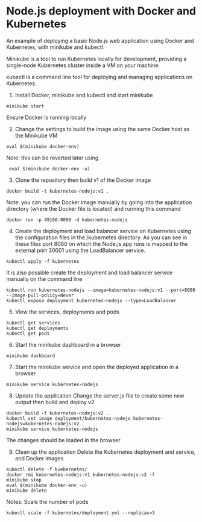 # Node.js deployment with Docker and Kubernetes

An example of deploying a basic Node.js web application using Docker and Kubernetes, with minikube and kubectl.

Minikube is a tool to run Kubernetes locally for development, providing a single-node Kubernetes cluster inside a VM on your machine.

kubectl is a command line tool for deploying and managing applications on Kubernetes.

1. Install Docker, minikube and kubectl and start minikube
```
minikube start
```
Ensure Docker is running locally

2. Change the settings to build the image using the same Docker host as the Minikube VM
```
eval $(minikube docker-env) 
```
Note: this can be reverted later using
```
 eval $(minikube docker-env -u)
```

3. Clone the repository then build v1 of the Docker image 
``` 
docker build -t kubernetes-nodejs:v1 .
```
Note: you can run the Docker image manually by going into the application directory (where the Docker file is located) and running this command
```
docker run -p 49160:8080 -d kubernetes-nodejs
```

4. Create the deployment and load balancer service on Kubernetes using the configuration files in the /kubernetes directory. As you can see in these files port 8080 on which the Node.js app runs is mapped to the external port 30001 using the LoadBalancer service.
```
kubectl apply -f kubernetes
```
It is also possible create the deployment and load balancer service manually on the command line
```
kubectl run kubernetes-nodejs --image=kubernetes-nodejs:v1 --port=8080 --image-pull-policy=Never
kubectl expose deployment kubernetes-nodejs --type=LoadBalancer
```

5. View the services, deployments and pods 
```
kubectl get services
kubectl get deploymemts
kubectl get pods
```

6. Start the minikube dashboard in a browser
```
minikube dashboard
```

7. Start the minikube service and open the deployed application in a browser
```
minikube service kubernetes-nodejs
```

8. Update the application
Change the server.js file to create some new output then build and deploy v2
```
docker build -t kubernetes-nodejs:v2 .
kubectl set image deployment/kubernetes-nodejs kubernetes-nodejs=kubernetes-nodejs:v2
minikube service kubernetes-nodejs
```
The changes should be loaded in the browser

9. Clean up the application
Delete the Kubernetes deployment and service, and Docker images
```
kubectl delete -f kuebernetes/
docker rmi kubernetes-nodejs:v1 kubernetes-nodejs:v2 -f
minikube stop
eval $(minikube docker-env -u)
minikube delete
```

Notes:
Scale the number of pods
```
kubectl scale -f kubernetes/deployment.yml --replicas=3
```